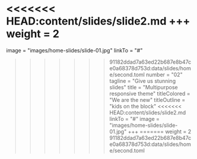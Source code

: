 <<<<<<< HEAD:content/slides/slide2.md
+++
weight = 2
=======
image = "images/home-slides/slide-01.jpg"
linkTo = "#"
>>>>>>> 91182ddad7a63ed22b687e8b47ce0a68378d753d:data/slides/home/second.toml
number = "02"
tagline = "Give us stunning slides"
title = "Multipurpose responsive theme"
titleColored = "We are the new"
titleOutline = "kids on the block"
<<<<<<< HEAD:content/slides/slide2.md
linkTo = "#"
image = "images/home-slides/slide-01.jpg"
+++
=======
weight = 2
>>>>>>> 91182ddad7a63ed22b687e8b47ce0a68378d753d:data/slides/home/second.toml
